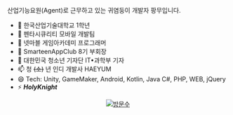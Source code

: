 산업기능요원(Agent)로 근무하고 있는 귀염둥이 개발자 팡무입니다.

- 🔭 한국산업기술대학교 1학년
- 🌱 펜타시큐리티 모바일 개발팀
- 👯 넷마블 게임아카데미 프로그래머
- 🤔 SmarteenAppClub 8기 부회장
- 💬 대한민국 청소년 기자단 IT•과학부 기자
- 📫 청 ~~(소)~~ 년 인디 개발사 HAEYUM
- 😄 Tech: Unity, GameMaker, Android, Kotlin, Java C#, PHP, WEB, jQuery
- ⚡ ***HolyKnight***

 <div align=center>
	
  [![방문수](https://hits.seeyoufarm.com/api/count/incr/badge.svg?url=https%3A%2F%2Fgithub.com%2Fkisa002)](https://hits.seeyoufarm.com) 
	
  </div>
